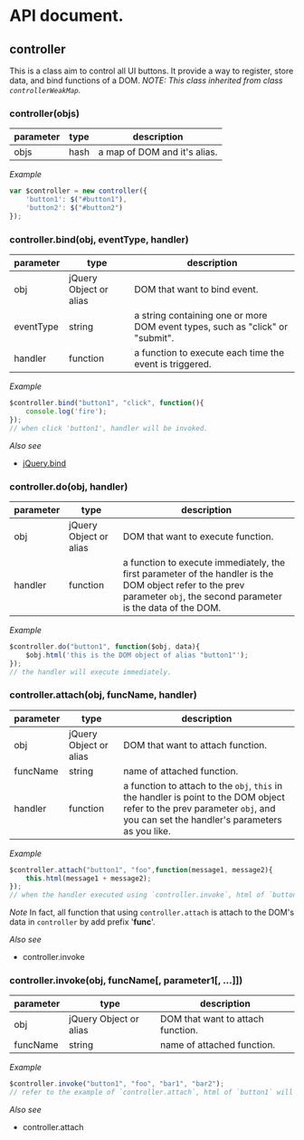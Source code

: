 # API document.

## controller

This is a class aim to control all UI buttons. It provide a way to register, store data, and bind functions of a DOM.
*NOTE: This class inherited from class `controllerWeakMap`.*

### controller(objs)

| parameter | type | description |
| --- | --- | --- |
| objs | hash | a map of DOM and it's alias. |

*Example*
```javascript
var $controller = new controller({
    'button1': $("#button1"),
    'button2': $("#button2")
});
```

### controller.bind(obj, eventType, handler)

| parameter | type | description |
| --- | --- | --- |
| obj | jQuery Object or alias | DOM that want to bind event. |
| eventType | string | a string containing one or more DOM event types, such as "click" or "submit". |
| handler | function | a function to execute each time the event is triggered. |

*Example*
```javascript
$controller.bind("button1", "click", function(){
    console.log('fire');
});
// when click 'button1', handler will be invoked.
```

*Also see*
* [jQuery.bind](http://api.jquery.com/bind/)

### controller.do(obj, handler)

| parameter | type | description |
| --- | --- | --- |
| obj | jQuery Object or alias | DOM that want to execute function. |
| handler | function | a function to execute immediately, the first parameter of the handler is the DOM object refer to the prev parameter `obj`, the second parameter is the data of the DOM. |

*Example*
```javascript
$controller.do("button1", function($obj, data){
    $obj.html('this is the DOM object of alias "button1"');
});
// the handler will execute immediately.
```

### controller.attach(obj, funcName, handler)

| parameter | type | description |
| --- | --- | --- |
| obj | jQuery Object or alias | DOM that want to attach function. |
| funcName | string | name of attached function. |
| handler | function | a function to attach to the `obj`, `this` in the handler is point to the DOM object refer to the prev parameter `obj`, and you can set the handler's parameters as you like. |

*Example*
```javascript
$controller.attach("button1", "foo",function(message1, message2){
    this.html(message1 + message2);
});
// when the handler executed using `controller.invoke`, html of `button1` will change to the given string.
```

*Note*
In fact, all function that using `controller.attach` is attach to the DOM's data in `controller` by add prefix '__func__'.

*Also see*
* controller.invoke

### controller.invoke(obj, funcName[, parameter1[, ...]])

| parameter | type | description |
| --- | --- | --- |
| obj | jQuery Object or alias | DOM that want to attach function. |
| funcName | string | name of attached function. |

*Example*
```javascript
$controller.invoke("button1", "foo", "bar1", "bar2");
// refer to the example of `controller.attach`, html of `button1` will change to the given string(`bar1bar2`).
```

*Also see*
* controller.attach
